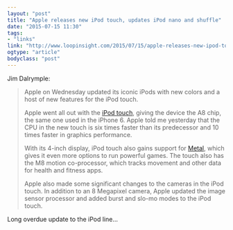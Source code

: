 ```yaml
---
layout: "post"
title: "Apple releases new iPod touch, updates iPod nano and shuffle"
date: "2015-07-15 11:30"
tags: 
- "links"
link: "http://www.loopinsight.com/2015/07/15/apple-releases-new-ipod-touch-updates-ipod-nano-and-shuffle/"
ogtype: "article"
bodyclass: "post"
---
```


Jim Dalrymple:

> Apple on Wednesday updated its iconic iPods with new colors and a host of new features for the iPod touch.
> 
> Apple went all out with the [iPod touch](http://www.apple.com/ipod-touch/), giving the device the A8 chip, the same one used in the iPhone 6. Apple told me yesterday that the CPU in the new touch is six times faster than its predecessor and 10 times faster in graphics performance.
> 
> With its 4-inch display, iPod touch also gains support for [Metal](https://developer.apple.com/metal/), which gives it even more options to run powerful games. The touch also has the M8 motion co-processor, which tracks movement and other data for health and fitness apps.
> 
> Apple also made some significant changes to the cameras in the iPod touch. In addition to an 8 Megapixel camera, Apple updated the image sensor processor and added burst and slo-mo modes to the iPod touch.

Long overdue update to the iPod line...